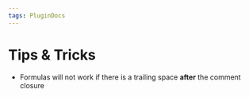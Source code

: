 ```yaml
---
tags: PluginDocs
---
```

# Tips & Tricks
- Formulas will not work if there is a trailing space **after** the comment closure